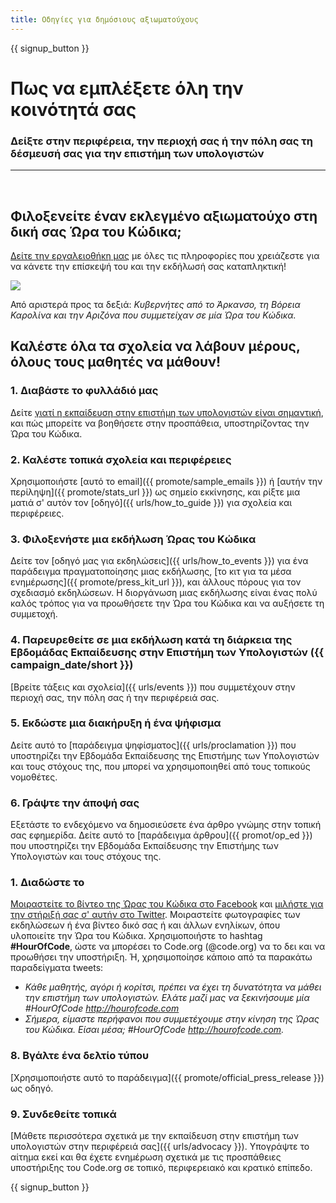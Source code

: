 ```yaml
---
title: Οδηγίες για δημόσιους αξιωματούχους
---
```


{{ signup_button }}

# Πως να εμπλέξετε όλη την κοινότητά σας

### Δείξτε στην περιφέρεια, την περιοχή σας ή την πόλη σας τη δέσμευσή σας για την επιστήμη των υπολογιστών

* * *

</br>

## Φιλοξενείτε έναν εκλεγμένο αξιωματούχο στη δική σας Ώρα του Κώδικα;

[Δείτε την εργαλειοθήκη μας](/files/elected-official.pdf) με όλες τις πληροφορίες που χρειάζεστε για να κάνετε την επίσκεψή του και την εκδήλωσή σας καταπληκτική!

![](/images/fit-800/hoc_govs.png)

Από αριστερά προς τα δεξιά: *Κυβερνήτες από το Άρκανσο, τη Βόρεια Καρολίνα και την Αριζόνα που συμμετείχαν σε μία Ώρα του Κώδικα.*

## Καλέστε όλα τα σχολεία να λάβουν μέρους, όλους τους μαθητές να μάθουν!

### 1. Διαβάστε το φυλλάδιό μας

Δείτε [γιατί η εκπαίδευση στην επιστήμη των υπολογιστών είναι σημαντική](/files/hoc-one-pager.pdf), και πώς μπορείτε να βοηθήσετε στην προσπάθεια, υποστηρίζοντας την Ώρα του Κώδικα.

### 2. Καλέστε τοπικά σχολεία και περιφέρειες

Χρησιμοποιήστε [αυτό το email]({{ promote/sample_emails }}) ή [αυτήν την περίληψη]({{ promote/stats_url }}) ως σημείο εκκίνησης, και ρίξτε μια ματιά σ' αυτόν τον [οδηγό]({{ urls/how_to_guide }}) για σχολεία και περιφέρειες.

### 3. Φιλοξενήστε μια εκδήλωση Ώρας του Κώδικα

Δείτε τον [οδηγό μας για εκδηλώσεις]({{ urls/how_to_events }}) για ένα παράδειγμα πραγματοποίησης μιας εκδήλωσης, [το κιτ για τα μέσα ενημέρωσης]({{ promote/press_kit_url }}), και άλλους πόρους για τον σχεδιασμό εκδηλώσεων. Η διοργάνωση μιας εκδήλωσης είναι ένας πολύ καλός τρόπος για να προωθήσετε την Ώρα του Κώδικα και να αυξήσετε τη συμμετοχή.

### 4. Παρευρεθείτε σε μια εκδήλωση κατά τη διάρκεια της Εβδομάδας Εκπαίδευσης στην Επιστήμη των Υπολογιστών ({{ campaign_date/short }})

[Βρείτε τάξεις και σχολεία]({{ urls/events }}) που συμμετέχουν στην περιοχή σας, την πόλη σας ή την περιφέρειά σας.

### 5. Εκδώστε μια διακήρυξη ή ένα ψήφισμα

Δείτε αυτό το [παράδειγμα ψηφίσματος]({{ urls/proclamation }}) που υποστηρίζει την Εβδομάδα Εκπαίδευσης της Επιστήμης των Υπολογιστών και τους στόχους της, που μπορεί να χρησιμοποιηθεί από τους τοπικούς νομοθέτες.

### 6. Γράψτε την άποψή σας

Εξετάστε το ενδεχόμενο να δημοσιεύσετε ένα άρθρο γνώμης στην τοπική σας εφημερίδα. Δείτε αυτό το [παράδειγμα άρθρου]({{ promot/op_ed }}) που υποστηρίζει την Εβδομάδα Εκπαίδευσης την Επιστήμης των Υπολογιστών και τους στόχους της.

### 1. Διαδώστε το

[Μοιραστείτε το βίντεο της Ώρας του Κώδικα στο Facebook](https://www.facebook.com/sharer/sharer.php?u=http%3A%2F%2Fhourofcode.com%2Fus) και [μιλήστε για την στήριξή σας σ' αυτήν στο Twitter](https://twitter.com/intent/tweet?url=http%3A%2F%2Fhourofcode.com&text=I%27m%20participating%20in%20this%20year%27s%20%23HourOfCode%2C%20are%20you%3F%20%40codeorg&original_referer=https%3A%2F%2Fwww.google.com%2Furl%3Fq%3Dhttps%253A%252F%252Ftwitter.com%252Fshare%253Fhashtags%253D%2526amp%253Brelated%253Dcodeorg%2526amp%253Btext%253DI%252527m%252Bparticipating%252Bin%252Bthis%252Byear%252527s%252B%252523HourOfCode%25252C%252Bare%252Byou%25253F%252B%252540codeorg%2526amp%253Burl%253Dhttp%25253A%25252F%25252Fhourofcode.com%26sa%3DD%26sntz%3D1%26usg%3DAFQjCNE1GLTUbKZfMlEh9Aj5w0iswz6PYQ&related=codeorg&hashtags=). Μοιραστείτε φωτογραφίες των εκδηλώσεων ή ένα βίντεο δικό σας ή και άλλων ενηλίκων, όπου υλοποιείτε την Ώρα του Κώδικα. Χρησιμοποιήστε το hashtag **#HourOfCode**, ώστε να μπορέσει το Code.org (@code.org) να το δει και να προωθήσει την υποστήριξη. Ή, χρησιμοποίησε κάποιο από τα παρακάτω παραδείγματα tweets:

- *Κάθε μαθητής, αγόρι ή κορίτσι, πρέπει να έχει τη δυνατότητα να μάθει την επιστήμη των υπολογιστών. Ελάτε μαζί μας να ξεκινήσουμε μία #HourOfCode <http://hourofcode.com>*
- *Σήμερα, είμαστε περήφανοι που συμμετέχουμε στην κίνηση της Ώρας του Κώδικα. Είσαι μέσα; #HourOfCode <http://hourofcode.com>.*

### 8. Βγάλτε ένα δελτίο τύπου

[Χρησιμοποιήστε αυτό το παράδειγμα]({{ promote/official_press_release }}) ως οδηγό.

### 9. Συνδεθείτε τοπικά

[Μάθετε περισσότερα σχετικά με την εκπαίδευση στην επιστήμη των υπολογιστών στην περιφέρειά σας]({{ urls/advocacy }}). Υπογράψτε το αίτημα εκεί και θα έχετε ενημέρωση σχετικά με τις προσπάθειες υποστήριξης του Code.org σε τοπικό, περιφερειακό και κρατικό επίπεδο.

{{ signup_button }}